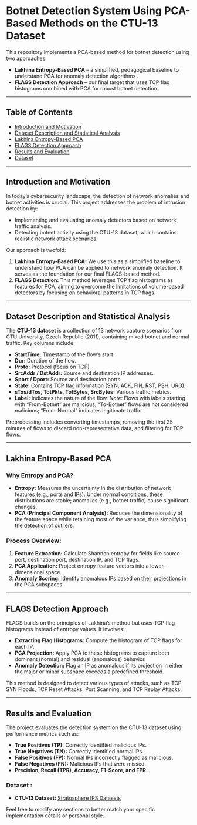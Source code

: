 # Botnet Detection System Using PCA-Based Methods on the CTU-13 Dataset

This repository implements a PCA-based method for botnet detection using two  approaches:
- **Lakhina Entropy-Based PCA** – a simplified, pedagogical baseline to understand PCA for anomaly detection algorithms .
- **FLAGS Detection Approach** – our final target that uses TCP flag histograms combined with PCA for robust botnet detection.

---

## Table of Contents

- [Introduction and Motivation](#introduction-and-motivation)
- [Dataset Description and Statistical Analysis](#dataset-description-and-statistical-analysis)
- [Lakhina Entropy-Based PCA](#lakhina-entropy-based-pca)
- [FLAGS Detection Approach](#flags-detection-approach)
- [Results and Evaluation](#results-and-evaluation)
- [Dataset](#dataset)

---

## Introduction and Motivation

In today’s cybersecurity landscape, the detection of network anomalies and botnet activities is crucial. This project addresses the problem of intrusion detection by:
- Implementing and evaluating anomaly detectors based on network traffic analysis.
- Detecting botnet activity using the CTU-13 dataset, which contains realistic network attack scenarios.

Our approach is twofold:
1. **Lakhina Entropy-Based PCA:** We use this as a simplified baseline to understand how PCA can be applied to network anomaly detection. It serves as the foundation for our final FLAGS-based method.
2. **FLAGS Detection:** This method leverages TCP flag histograms as features for PCA, aiming to overcome the limitations of volume-based detectors by focusing on behavioral patterns in TCP flags.

---

## Dataset Description and Statistical Analysis

The **CTU-13 dataset** is a collection of 13 network capture scenarios from CTU University, Czech Republic (2011), containing mixed botnet and normal traffic. Key columns include:
- **StartTime:** Timestamp of the flow’s start.
- **Dur:** Duration of the flow.
- **Proto:** Protocol (focus on TCP).
- **SrcAddr / DstAddr:** Source and destination IP addresses.
- **Sport / Dport:** Source and destination ports.
- **State:** Contains TCP flag information (SYN, ACK, FIN, RST, PSH, URG).
- **sTos/dTos, TotPkts, TotBytes, SrcBytes:** Various traffic metrics.
- **Label:** Indicates the nature of the flow. *Note:* Flows with labels starting with “From-Botnet” are malicious; “To-Botnet” flows are not considered malicious; “From-Normal” indicates legitimate traffic.

Preprocessing includes converting timestamps, removing the first 25 minutes of flows to discard non-representative data, and filtering for TCP flows.

---

## Lakhina Entropy-Based PCA

### Why Entropy and PCA?
- **Entropy:** Measures the uncertainty in the distribution of network features (e.g., ports and IPs). Under normal conditions, these distributions are stable; anomalies (e.g., botnet traffic) cause significant changes.
- **PCA (Principal Component Analysis):** Reduces the dimensionality of the feature space while retaining most of the variance, thus simplifying the detection of outliers.

### Process Overview:
1. **Feature Extraction:** Calculate Shannon entropy for fields like source port, destination port, destination IP, and TCP flags.
2. **PCA Application:** Project entropy feature vectors into a lower-dimensional space.
3. **Anomaly Scoring:** Identify anomalous IPs based on their projections in the PCA subspaces.

---

## FLAGS Detection Approach

FLAGS builds on the principles of Lakhina’s method but uses TCP flag histograms instead of entropy values. It involves:
- **Extracting Flag Histograms:** Compute the histogram of TCP flags for each IP.
- **PCA Projection:** Apply PCA to these histograms to capture both dominant (normal) and residual (anomalous) behavior.
- **Anomaly Detection:** Flag an IP as anomalous if its projection in either the major or minor subspace exceeds a predefined threshold.

This method is designed to detect various types of attacks, such as TCP SYN Floods, TCP Reset Attacks, Port Scanning, and TCP Replay Attacks.

---

## Results and Evaluation

The project evaluates the detection system on the CTU-13 dataset using performance metrics such as:
- **True Positives (TP):** Correctly identified malicious IPs.
- **True Negatives (TN):** Correctly identified normal IPs.
- **False Positives (FP):** Normal IPs incorrectly flagged as malicious.
- **False Negatives (FN):** Malicious IPs that were missed.
- **Precision, Recall (TPR), Accuracy, F1-Score, and FPR.**



### Dataset : 

- **CTU-13 Dataset:** [Stratosphere IPS Datasets](https://www.stratosphereips.org/datasets-ctu13)




  
Feel free to modify any sections to better match your specific implementation details or personal style.
